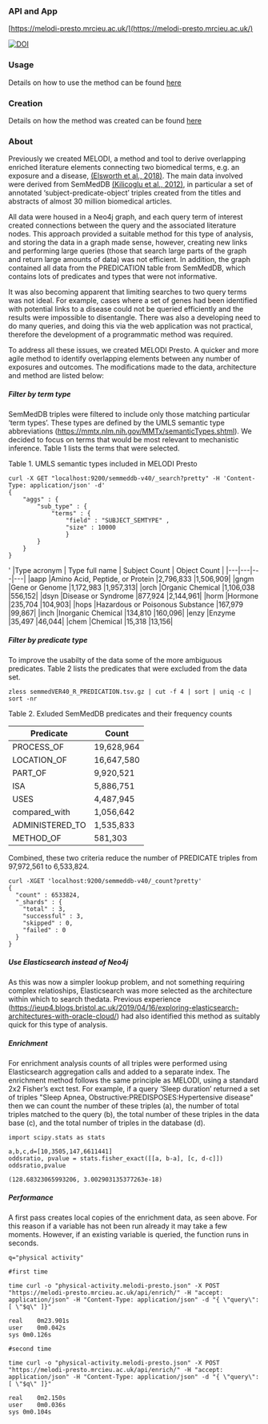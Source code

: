 ### API and App

[https://melodi-presto.mrcieu.ac.uk/](https://melodi-presto.mrcieu.ac.uk/)

[![DOI](https://zenodo.org/badge/259267887.svg)](https://zenodo.org/badge/latestdoi/259267887)

### Usage

Details on how to use the method can be found [here](Usage.md)

### Creation

Details on how the method was created can be found [here](create/Creation.md)

### About

Previously we created MELODI, a method and tool to derive overlapping enriched literature elements connecting two biomedical terms, e.g. an exposure and a disease, [(Elsworth et al., 2018)](https://doi.org/10.1093/ije/dyx251). The main data involved were derived from SemMedDB [(Kilicoglu et al., 2012)](https://academic.oup.com/bioinformatics/article/28/23/3158/195282), in particular a set of annotated ‘subject-predicate-object’ triples created from the titles and abstracts of almost 30 million biomedical articles. 

All data were housed in a Neo4j graph, and each query term of interest created connections between the query and the associated literature nodes. This approach provided a suitable method for this type of analysis, and storing the data in a graph made sense, however, creating new links and performing large queries (those that search large parts of the graph and return large amounts of data) was not efficient. In addition, the graph contained all data from the PREDICATION table from SemMedDB, which contains lots of predicates and types that were not informative. 

It was also becoming apparent that limiting searches to two query terms was not ideal. For example, cases where a set of genes had been identified with potential links to a disease could not be queried efficiently and the results were impossible to disentangle. There was also a developing need to do many queries, and doing this via the web application was not practical, therefore the development of a programmatic method was required.

To address all these issues, we created MELODI Presto. A quicker and more agile method to identify overlapping elements between any number of exposures and outcomes. The modifications made to the data, architecture and method are listed below:

##### Filter by term type

SemMedDB triples were filtered to include only those matching particular ‘term types’. These types are defined by the UMLS semantic type abbreviations (https://mmtx.nlm.nih.gov/MMTx/semanticTypes.shtml). We decided to focus on terms that would be most relevant to mechanistic inference. Table 1 lists the terms that were selected.

Table 1. UMLS semantic types included in MELODI Presto 

```
curl -X GET "localhost:9200/semmeddb-v40/_search?pretty" -H 'Content-Type: application/json' -d'
{
    "aggs" : {
        "sub_type" : {
            "terms" : { 
                "field" : "SUBJECT_SEMTYPE" ,
                "size" : 10000
                }
        }
    }
}
```

'
|Type acronym | Type full name	| Subject Count	| Object Count |
|---|---|---|---|
|aapp	|Amino Acid, Peptide, or Protein	|2,796,833	|1,506,909|
|gngm	|Gene or Genome	|1,172,983	|1,957,313|
|orch	|Organic Chemical	|1,106,038	|556,152|
|dsyn	|Disease or Syndrome	|877,924	|2,144,961|
|horm	|Hormone	|235,704	|104,903|
|hops	|Hazardous or Poisonous Substance	|167,979	|99,867|
|inch	|Inorganic Chemical	|134,810	|160,096|
|enzy	|Enzyme	|35,497	|46,044|
|chem	|Chemical	|15,318	|13,156|


##### Filter by predicate type

To improve the usabilty of the data some of the more ambiguous predicates. Table 2 lists the predicates that were excluded from the data set.

```
zless semmedVER40_R_PREDICATION.tsv.gz | cut -f 4 | sort | uniq -c | sort -nr
```

Table 2. Exluded SemMedDB predicates and their frequency counts

|Predicate	|Count|
|---|---|
| PROCESS_OF | 19,628,964 |
| LOCATION_OF |	16,647,580 |
| PART_OF |	9,920,521 |
| ISA |	5,886,751 |
| USES |	4,487,945 |
| compared_with |	1,056,642 |
| ADMINISTERED_TO	| 1,535,833 |
| METHOD_OF	| 581,303 |

Combined, these two criteria reduce the number of PREDICATE triples from 97,972,561 to 6,533,824.

```
curl -XGET 'localhost:9200/semmeddb-v40/_count?pretty'
{
  "count" : 6533824,
  "_shards" : {
    "total" : 3,
    "successful" : 3,
    "skipped" : 0,
    "failed" : 0
  }
}
```


##### Use Elasticsearch instead of Neo4j

As this was now a simpler lookup problem, and not something requiring complex relatioships, Elasticsearch was more selected as the architecture within which to search thedata. Previous experience (https://ieup4.blogs.bristol.ac.uk/2019/04/16/exploring-elasticsearch-architectures-with-oracle-cloud/) had also identified this method as suitably quick for this type of analysis. 
    
##### Enrichment

For enrichment analysis counts of all triples were performed using Elasticsearch aggregation calls and added to a separate index. The enrichment method follows the same principle as MELODI, using a standard 2x2 Fisher’s exct test. For example, if a query ‘Sleep duration’ returned a set of triples "Sleep Apnea, Obstructive:PREDISPOSES:Hypertensive disease" then we can count the number of these triples (a), the number of total triples matched to the query (b), the total number of these triples in the data base (c), and the total number of triples in the database (d).

```
import scipy.stats as stats

a,b,c,d=[10,3505,147,6611441]
oddsratio, pvalue = stats.fisher_exact([[a, b-a], [c, d-c]])
oddsratio,pvalue

(128.68323065993206, 3.002903135377263e-18)
```

##### Performance

A first pass creates local copies of the enrichment data, as seen above. For this reason if a variable has not been run already it may take a few moments. However, if an existing variable is queried, the function runs in seconds.

```
q="physical activity"

#first time

time curl -o "physical-activity.melodi-presto.json" -X POST "https://melodi-presto.mrcieu.ac.uk/api/enrich/" -H "accept: application/json" -H "Content-Type: application/json" -d "{ \"query\": [ \"$q\" ]}"

real	0m23.901s
user	0m0.042s
sys	0m0.126s

#second time 

time curl -o "physical-activity.melodi-presto.json" -X POST "https://melodi-presto.mrcieu.ac.uk/api/enrich/" -H "accept: application/json" -H "Content-Type: application/json" -d "{ \"query\": [ \"$q\" ]}"

real	0m2.150s
user	0m0.036s
sys	0m0.104s
```
